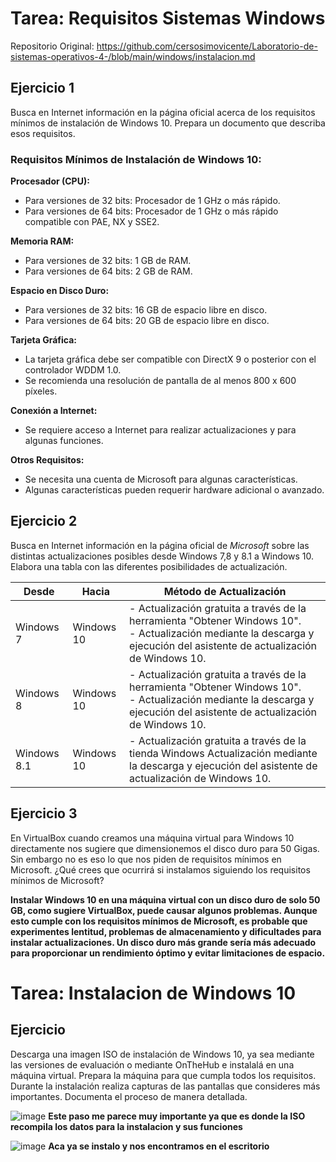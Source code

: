 # Tarea: Requisitos Sistemas Windows
Repositorio Original: 
https://github.com/cersosimovicente/Laboratorio-de-sistemas-operativos-4-/blob/main/windows/instalacion.md

## Ejercicio 1

Busca en Internet información en la página oficial acerca de los requisitos mínimos de instalación de Windows 10. Prepara un documento que describa esos requisitos.

### Requisitos Mínimos de Instalación de Windows 10:

 **Procesador (CPU):**
   - Para versiones de 32 bits: Procesador de 1 GHz o más rápido.
   - Para versiones de 64 bits: Procesador de 1 GHz o más rápido compatible con PAE, NX y SSE2.

 **Memoria RAM:**
   - Para versiones de 32 bits: 1 GB de RAM.
   - Para versiones de 64 bits: 2 GB de RAM.

 **Espacio en Disco Duro:**
   - Para versiones de 32 bits: 16 GB de espacio libre en disco.
   - Para versiones de 64 bits: 20 GB de espacio libre en disco.

 **Tarjeta Gráfica:**
   - La tarjeta gráfica debe ser compatible con DirectX 9 o posterior con el controlador WDDM 1.0.
   - Se recomienda una resolución de pantalla de al menos 800 x 600 píxeles.

 **Conexión a Internet:**
   - Se requiere acceso a Internet para realizar actualizaciones y para algunas funciones.

 **Otros Requisitos:**
   - Se necesita una cuenta de Microsoft para algunas características.
   - Algunas características pueden requerir hardware adicional o avanzado.


## Ejercicio 2

Busca en Internet información en la página oficial de *Microsoft* sobre las distintas actualizaciones posibles desde Windows 7,8 y 8.1 a Windows 10. Elabora una tabla con las diferentes posibilidades de actualización.

| Desde          | Hacia       | Método de Actualización          |
|----------------|-------------|----------------------------------|
| Windows 7      | Windows 10  | - Actualización gratuita a través de la herramienta "Obtener Windows 10".<br>- Actualización mediante la descarga y ejecución del asistente de actualización de Windows 10. |
| Windows 8      | Windows 10  | - Actualización gratuita a través de la herramienta "Obtener Windows 10".<br>- Actualización mediante la descarga y ejecución del asistente de actualización de Windows 10. |
| Windows 8.1    | Windows 10  | - Actualización gratuita a través de la tienda Windows Actualización mediante la descarga y ejecución del asistente de actualización de Windows 10. |

## Ejercicio 3

En VirtualBox cuando creamos una máquina virtual para Windows 10 directamente nos sugiere que dimensionemos el disco duro para 50 Gigas. Sin embargo no es eso lo que nos piden de requisitos mínimos en Microsoft. ¿Qué crees que ocurrirá si instalamos siguiendo los requisitos mínimos de Microsoft?

**Instalar Windows 10 en una máquina virtual con un disco duro de solo 50 GB, como sugiere VirtualBox, puede causar algunos problemas. Aunque esto cumple con los requisitos mínimos de Microsoft, es probable que experimentes lentitud, problemas de almacenamiento y dificultades para instalar actualizaciones. Un disco duro más grande sería más adecuado para proporcionar un rendimiento óptimo y evitar limitaciones de espacio.**


# Tarea: Instalacion de Windows 10

## Ejercicio

Descarga una imagen ISO de instalación de Windows 10, ya sea mediante las versiones de evaluación o mediante OnTheHub e instalalá en una máquina virtual. Prepara la máquina para que cumpla todos los requisitos. Durante la instalación realiza capturas de las pantallas que consideres más importantes. Documenta el proceso de manera detallada.

![image](https://github.com/tizixpk/InstalacionWindows.Lab6/assets/170434202/57a0eeff-7c3c-4926-8235-c462094fcb90)
**Este paso me parece muy importante ya que es donde la ISO recompila los datos para la instalacion y sus funciones**

![image](https://github.com/tizixpk/InstalacionWindows.Lab6/assets/170434202/4362849b-0993-44a9-bef8-afedcc89c14c)
**Aca ya se instalo y nos encontramos en el escritorio**


